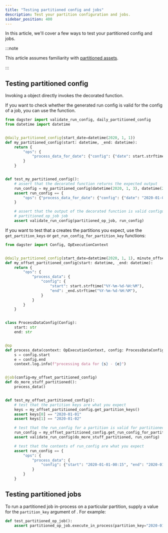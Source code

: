 ```yaml
---
title: "Testing partitioned config and jobs"
description: Test your partition configuration and jobs.
sidebar_position: 400
---
```


In this article, we'll cover a few ways to test your partitioned config and jobs.

:::note

This article assumes familiarity with [partitioned assets](/guides/build/partitions-and-backfills/partitioning-assets).

:::

## Testing partitioned config

Invoking a <PyObject object="PartitionedConfig" /> object directly invokes the decorated function.

If you want to check whether the generated run config is valid for the config of a job, you can use the <PyObject object="validate_run_config" /> function.

```python file=/concepts/partitions_schedules_sensors/partitioned_config_test.py startafter=start_partition_config endbefore=end_partition_config
from dagster import validate_run_config, daily_partitioned_config
from datetime import datetime


@daily_partitioned_config(start_date=datetime(2020, 1, 1))
def my_partitioned_config(start: datetime, _end: datetime):
    return {
        "ops": {
            "process_data_for_date": {"config": {"date": start.strftime("%Y-%m-%d")}}
        }
    }


def test_my_partitioned_config():
    # assert that the decorated function returns the expected output
    run_config = my_partitioned_config(datetime(2020, 1, 3), datetime(2020, 1, 4))
    assert run_config == {
        "ops": {"process_data_for_date": {"config": {"date": "2020-01-03"}}}
    }

    # assert that the output of the decorated function is valid configuration for the
    # partitioned_op_job job
    assert validate_run_config(partitioned_op_job, run_config)
```

If you want to test that a <PyObject object="PartitionedConfig" /> creates the partitions you expect, use the `get_partition_keys` or `get_run_config_for_partition_key` functions:

```python file=/concepts/partitions_schedules_sensors/partitioned_config_test.py startafter=start_partition_keys endbefore=end_partition_keys
from dagster import Config, OpExecutionContext


@daily_partitioned_config(start_date=datetime(2020, 1, 1), minute_offset=15)
def my_offset_partitioned_config(start: datetime, _end: datetime):
    return {
        "ops": {
            "process_data": {
                "config": {
                    "start": start.strftime("%Y-%m-%d-%H:%M"),
                    "end": _end.strftime("%Y-%m-%d-%H:%M"),
                }
            }
        }
    }


class ProcessDataConfig(Config):
    start: str
    end: str


@op
def process_data(context: OpExecutionContext, config: ProcessDataConfig):
    s = config.start
    e = config.end
    context.log.info(f"processing data for {s} - {e}")


@job(config=my_offset_partitioned_config)
def do_more_stuff_partitioned():
    process_data()


def test_my_offset_partitioned_config():
    # test that the partition keys are what you expect
    keys = my_offset_partitioned_config.get_partition_keys()
    assert keys[0] == "2020-01-01"
    assert keys[1] == "2020-01-02"

    # test that the run_config for a partition is valid for partitioned_op_job
    run_config = my_offset_partitioned_config.get_run_config_for_partition_key(keys[0])
    assert validate_run_config(do_more_stuff_partitioned, run_config)

    # test that the contents of run_config are what you expect
    assert run_config == {
        "ops": {
            "process_data": {
                "config": {"start": "2020-01-01-00:15", "end": "2020-01-02-00:15"}
            }
        }
    }
```

## Testing partitioned jobs

To run a partitioned job in-process on a particular partition, supply a value for the `partition_key` argument of <PyObject object="JobDefinition" method="execute_in_process" />. For example:

```python file=/concepts/partitions_schedules_sensors/partitioned_job_test.py startafter=start endbefore=end
def test_partitioned_op_job():
    assert partitioned_op_job.execute_in_process(partition_key="2020-01-01").success
```
